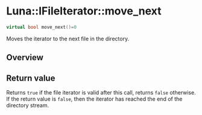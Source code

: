 # Luna::IFileIterator::move_next

```c++
virtual bool move_next()=0
```

Moves the iterator to the next file in the directory. 

## Overview


## Return value
Returns `true` if the file iterator is valid after this call, returns `false` otherwise. If the return value is `false`, then the iterator has reached the end of the directory stream. 

